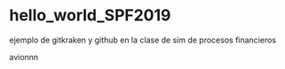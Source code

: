 # hello_world_SPF2019
ejemplo de gitkraken y github en la clase de sim de procesos financieros 


avionnn
